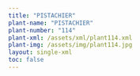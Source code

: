 ```yaml
---
title: "PISTACHIER"
plant-name: "PISTACHIER"
plant-number: "114"
plant-xml: /assets/xml/plant114.xml
plant-img: /assets/img/plant114.jpg
layout: single-xml
toc: false
---
```

